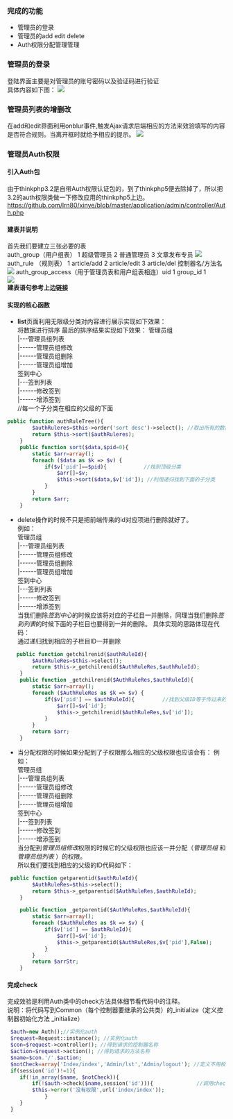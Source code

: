 ### 完成的功能
- 管理员的登录
- 管理员的add edit delete
- Auth权限分配管理管理
### 管理员的登录
登陆界面主要是对管理员的账号密码以及验证码进行验证  
具体内容如下图：
![](http://xy.lrnjy.club/images/xinye-1.png)
### 管理员列表的增删改  
在add和edit界面利用onblur事件,触发Ajax请求后端相应的方法来效验填写的内容是否符合规则。当离开框时就给予相应的提示。
![](http://xy.lrnjy.club/images/xinye-2.png)
### 管理员Auth权限
#### 引入Auth包  
由于thinkphp3.2是自带Auth权限认证包的，到了thinkphp5便去除掉了，所以把3.2的auth权限类做一下修改应用的thinkphp5上边。https://github.com/lrn80/xinye/blob/master/application/admin/controller/Auth.php  
#### 建表并说明  
首先我们要建立三张必要的表  
auth_group（用户组表） 1 超级管理员 2 普通管理员 3 文章发布专员 
![](http://xy.lrnjy.club/images/7-thinkphp5-auth1-1.png)
auth_rule （规则表）   1 article/add 2 article/edit 3 article/del 控制器名/方法名
![](http://xy.lrnjy.club/images/7-thinkphp5-auth2-2.png)
auth_group_access（用于管理员表和用户组表相连）uid 1 group_id 1  
![](http://xy.lrnjy.club/images/7-thinkphp5-auth2-3.png)  
**建表语句参考上边链接**
#### 实现的核心函数  
- **list**页面利用无限级分类对内容进行展示实现如下效果：  
将数据进行排序 最后的排序结果实现如下效果：
管理员组  
|---管理员组列表  
|------管理员组修改  
|------管理员组删除  
|------管理员组增加  
签到中心  
|---签到列表  
|------修改签到  
|------增添签到  
//每一个子分类在相应的父级的下面  

```php
public function authRuleTree(){
        $authRuleres=$this->order('sort desc')->select(); //取出所有的数据并按照sort进行排序
        return $this->sort($authRuleres);
    }
    public function sort($data,$pid=0){
        static $arr=array();
        foreach ($data as $k => $v) {
            if($v['pid']==$pid){            //找到顶级分类
                $arr[]=$v;
                $this->sort($data,$v['id']); //利用递归找到下面的子分类
            }
        }
        return $arr;
    }
```

- delete操作的时候不只是把前端传来的id对应项进行删除就好了。    
例如：      
管理员组    
|---管理员组列表  
|------管理员组修改  
|------管理员组删除  
|------管理员组增加  
签到中心  
|---签到列表  
|------修改签到  
|------增添签到  
当我们删除*签到中心*的时候应该将对应的子栏目一并删除，同理当我们删除*签到列表*的时候下面的子栏目也要得到一并的删除。
具体实现的思路体现在代码：  
通过递归找到相应的子栏目ID一并删除  

```php
   public function getchilrenid($authRuleId){
        $AuthRuleRes=$this->select();
        return $this->_getchilrenid($AuthRuleRes,$authRuleId);
    }
    public function _getchilrenid($AuthRuleRes,$authRuleId){
        static $arr=array();
        foreach ($AuthRuleRes as $k => $v) {
            if($v['pid'] == $authRuleId){         //找到父级ID等于传过来的ID的数据可以找到相应的子项
                $arr[]=$v['id'];
                $this->_getchilrenid($AuthRuleRes,$v['id']);
            }
        }
        return $arr;
    }
```

- 当分配权限的时候如果分配到了子权限那么相应的父级权限也应该会有：
例如：  
管理员组  
|---管理员组列表  
|------管理员组修改  
|------管理员组删除  
|------管理员组增加  
签到中心  
|---签到列表  
|------修改签到  
|------增添签到  
当分配到*管理员组修改*权限的时候它的父级权限也应该一并分配（*管理员组* 和*管理员组列表* ）的权限。  
所以我们要找到相应的父级的ID代码如下：  

```php
 public function getparentid($authRuleId){
        $AuthRuleRes=$this->select();
        return $this->_getparentid($AuthRuleRes,$authRuleId);
    }

    public function _getparentid($AuthRuleRes,$authRuleId){
        static $arr=array();      
        foreach ($AuthRuleRes as $k => $v) {
            if($v['id'] == $authRuleId){
                $arr[]=$v['id'];
                $this->_getparentid($AuthRuleRes,$v['pid'],False);
            }
        }     
        return $arrStr;
    }
```

#### 完成check  
完成效验是利用Auth类中的check方法具体细节看代码中的注释。  
说明：将代码写到Common（每个控制器要继承的公共类）的_initialize（定义控制器初始化方法 _initialize）  

```php
 $auth=new Auth();//实例化auth
 $request=Request::instance(); //实例化auth
 $con=$request->controller(); //得到请求的控制器名称
 $action=$request->action(); //得到请求的方法名称
 $name=$con.'/'.$action;
 $notCheck=array('Index/index','Admin/lst','Admin/logout'); //定义不用校验的控制器方法
 if(session('id')!=1){
    if(!in_array($name, $notCheck)){
        if(!$auth->check($name,session('id'))){              //调用check方法进行校验
        $this->error('没有权限',url('index/index')); 
            }
    }   
 }
```

